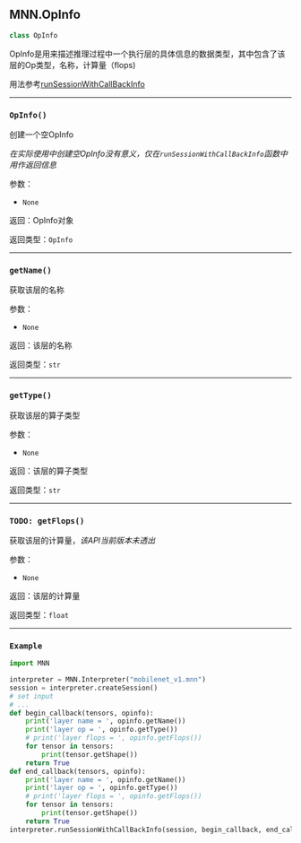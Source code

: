 ## MNN.OpInfo

```python
class OpInfo
```
OpInfo是用来描述推理过程中一个执行层的具体信息的数据类型，其中包含了该层的Op类型，名称，计算量（flops)

用法参考[runSessionWithCallBackInfo](Interpreter.html#runsessionwithcallbackinfo-session-begin-callback-end-callback)

---
### `OpInfo()`
创建一个空OpInfo

*在实际使用中创建空OpInfo没有意义，仅在`runSessionWithCallBackInfo`函数中用作返回信息*

参数：
- `None`

返回：OpInfo对象

返回类型：`OpInfo`

---
### `getName()`

获取该层的名称

参数：
- `None`

返回：该层的名称

返回类型：`str`

---
### `getType()`

获取该层的算子类型

参数：
- `None`

返回：该层的算子类型

返回类型：`str`

---
### `TODO: getFlops()`

获取该层的计算量，*该API当前版本未透出*

参数：
- `None`

返回：该层的计算量

返回类型：`float`

---
### `Example`

```python
import MNN

interpreter = MNN.Interpreter("mobilenet_v1.mnn")
session = interpreter.createSession()
# set input
# ...
def begin_callback(tensors, opinfo):
    print('layer name = ', opinfo.getName())
    print('layer op = ', opinfo.getType())
    # print('layer flops = ', opinfo.getFlops())
    for tensor in tensors:  
        print(tensor.getShape())
    return True
def end_callback(tensors, opinfo):
    print('layer name = ', opinfo.getName())
    print('layer op = ', opinfo.getType())
    # print('layer flops = ', opinfo.getFlops())
    for tensor in tensors:  
        print(tensor.getShape())
    return True
interpreter.runSessionWithCallBackInfo(session, begin_callback, end_callback)
```